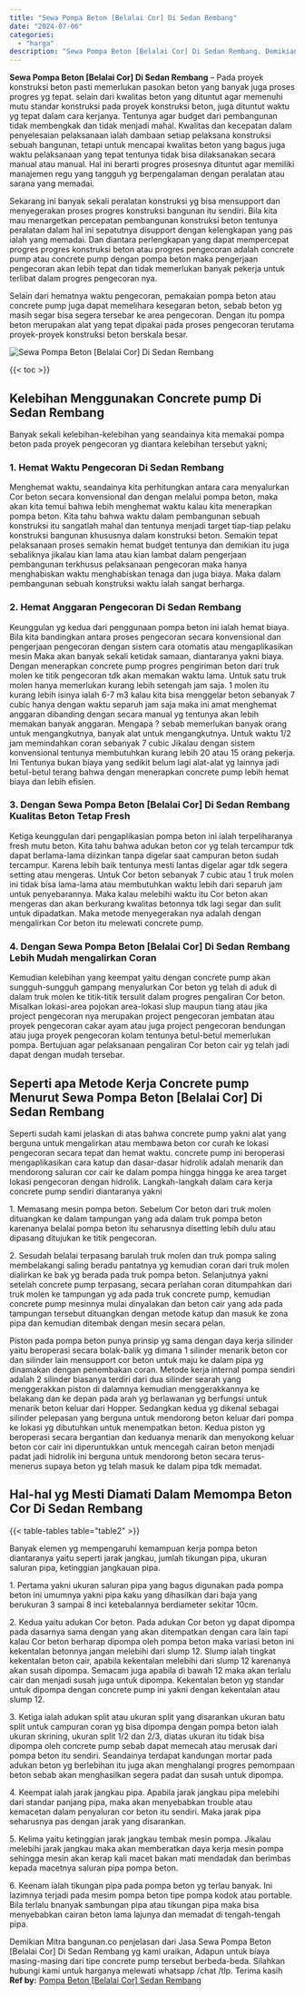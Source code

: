 ```yaml
---
title: "Sewa Pompa Beton [Belalai Cor] Di Sedan Rembang"
date: "2024-07-06"
categories: 
  - "harga"
description: "Sewa Pompa Beton [Belalai Cor] Di Sedan Rembang. Demikian Mitra bangunan.co penjelasan dari Jasa Sewa Pompa Beton [Belalai Cor] Di Sedan Rembang yg kami ur..."
---
```


**Sewa Pompa Beton \[Belalai Cor\] Di Sedan Rembang** – Pada proyek konstruksi beton pasti memerlukan pasokan beton yang banyak juga proses progres yg tepat. selain dari kwalitas beton yang dituntut agar memenuhi mutu standar konstruksi pada proyek konstruksi beton, juga dituntut waktu yg tepat dalam cara kerjanya. Tentunya agar budget dari pembangunan tidak membengkak dan tidak menjadi mahal. Kwalitas dan kecepatan dalam penyelesaian pelaksanaan ialah dambaan setiap pelaksana konstruksi sebuah bangunan, tetapi untuk mencapai kwalitas beton yang bagus juga waktu pelaksanaan yang tepat tentunya tidak bisa dilaksanakan secara manual atau manual. Hal ini berarti progres prosesnya dituntut agar memiliki manajemen regu yang tangguh yg berpengalaman dengan peralatan atau sarana yang memadai.

Sekarang ini banyak sekali peralatan konstruksi yg bisa mensupport dan menyegerakan proses progres konstruksi bangunan itu sendiri. Bila kita mau menargetkan percepatan pembangunan konstruksi beton tentunya peralatan dalam hal ini sepatutnya disupport dengan kelengkapan yang pas ialah yang memadai. Dan diantara perlengkapan yang dapat mempercepat progres progres konstruksi beton atau progres pengecoran adalah concrete pump atau concrete pump dengan pompa beton maka pengerjaan pengecoran akan lebih tepat dan tidak memerlukan banyak pekerja untuk terlibat dalam progres pengecoran nya.

Selain dari hematnya waktu pengecoran, pemakaian pompa beton atau concrete pump juga dapat memelihara kesegaran beton, sebab beton yg masih segar bisa segera tersebar ke area pengecoran. Dengan itu pompa beton merupakan alat yang tepat dipakai pada proses pengecoran terutama proyek-proyek konstruksi beton berskala besar.

![Sewa Pompa Beton [Belalai Cor] Di Sedan Rembang](/images/sewa-concrete-pump-37.png)

{{< toc >}}

## Kelebihan Menggunakan Concrete pump Di Sedan Rembang

Banyak sekali kelebihan-kelebihan yang seandainya kita memakai pompa beton pada proyek pengecoran yg diantara kelebihan tersebut yakni;

### 1\. Hemat Waktu Pengecoran Di Sedan Rembang

Menghemat waktu, seandainya kita perhitungkan antara cara menyalurkan Cor beton secara konvensional dan dengan melalui pompa beton, maka akan kita temui bahwa lebih menghemat waktu kalau kita menerapkan pompa beton. Kita tahu bahwa waktu dalam pembangunan sebuah konstruksi itu sangatlah mahal dan tentunya menjadi target tiap-tiap pelaku konstruksi bangunan khususnya dalam konstruksi beton. Semakin tepat pelaksanaan proses semakin hemat budget tentunya dan demikian itu juga sebaliknya jikalau kian lama atau kian lambat dalam pengerjaan pembangunan terkhusus pelaksanaan pengecoran maka hanya menghabiskan waktu menghabiskan tenaga dan juga biaya. Maka dalam pembangunan sebuah konstruksi waktu ialah sangat berharga.

### 2\. Hemat Anggaran Pengecoran Di Sedan Rembang

Keunggulan yg kedua dari penggunaan pompa beton ini ialah hemat biaya. Bila kita bandingkan antara proses pengecoran secara konvensional dan pengerjaan pengecoran dengan sistem cara otomatis atau mengaplikasikan mesin Maka akan banyak sekali ketidak samaan, diantaranya yakni biaya. Dengan menerapkan concrete pump progres pengiriman beton dari truk molen ke titik pengecoran tdk akan memakan waktu lama. Untuk satu truk molen hanya memerlukan kurang lebih setengah jam saja. 1 molen itu kurang lebih isinya ialah 6-7 m3 kalau kita bisa menggelar beton sebanyak 7 cubic hanya dengan waktu separuh jam saja maka ini amat menghemat anggaran dibanding dengan secara manual yg tentunya akan lebih memakan banyak anggaran. Mengapa ? sebab memerlukan banyak orang untuk mengangkutnya, banyak alat untuk mengangkutnya. Untuk waktu 1/2 jam memindahkan coran sebanyak 7 cubic Jikalau dengan sistem konvensional tentunya membutuhkan kurang lebih 20 atau 15 orang pekerja. Ini Tentunya bukan biaya yang sedikit belum lagi alat-alat yg lainnya jadi betul-betul terang bahwa dengan menerapkan concrete pump lebih hemat biaya dan lebih efisien.

### 3\. Dengan Sewa Pompa Beton \[Belalai Cor\] Di Sedan Rembang Kualitas Beton Tetap Fresh

Ketiga keunggulan dari pengaplikasian pompa beton ini ialah terpeliharanya fresh mutu beton. Kita tahu bahwa adukan beton cor yg telah tercampur tdk dapat berlama-lama diizinkan tanpa digelar saat campuran beton sudah tercampur. Karena lebih baik tentunya mesti lantas digelar agar tdk segera setting atau mengeras. Untuk Cor beton sebanyak 7 cubic atau 1 truk molen ini tidak bisa lama-lama atau membutuhkan waktu lebih dari separuh jam untuk penyebarannya. Maka kalau melebihi waktu itu Cor beton akan mengeras dan akan berkurang kwalitas betonnya tdk lagi segar dan sulit untuk dipadatkan. Maka metode menyegerakan nya adalah dengan mengalirkan Cor beton itu melewati concrete pump.

### 4\. Dengan Sewa Pompa Beton \[Belalai Cor\] Di Sedan Rembang Lebih Mudah mengalirkan Coran

Kemudian kelebihan yang keempat yaitu dengan concrete pump akan sungguh-sungguh gampang menyalurkan Cor beton yg telah di aduk di dalam truk molen ke titik-titik tersulit dalam progres pengaliran Cor beton. Misalkan lokasi-area pojokan area-lokasi slup maupun tiang atau jika project pengecoran nya merupakan project pengecoran jembatan atau proyek pengecoran cakar ayam atau juga project pengecoran bendungan atau juga proyek pengecoran kolam tentunya betul-betul memerlukan pompa. Bertujuan agar pelaksanaan pengaliran Cor beton cair yg telah jadi dapat dengan mudah tersebar.

## Seperti apa Metode Kerja Concrete pump Menurut Sewa Pompa Beton \[Belalai Cor\] Di Sedan Rembang

Seperti sudah kami jelaskan di atas bahwa concrete pump yakni alat yang berguna untuk mengalirkan atau membawa beton cor curah ke lokasi pengecoran secara tepat dan hemat waktu. concrete pump ini beroperasi mengaplikasikan cara katup dan dasar-dasar hidrolik adalah menarik dan mendorong saluran cor cair ke dalam pompa hingga hingga ke area target lokasi pengecoran dengan hidrolik. Langkah-langkah dalam cara kerja concrete pump sendiri diantaranya yakni

1\. Memasang mesin pompa beton. Sebelum Cor beton dari truk molen dituangkan ke dalam tampungan yang ada dalam truk pompa beton karenanya belalai pompa beton itu seharusnya disetting lebih dulu atau dipasang ditujukan ke titik pengecoran.

2\. Sesudah belalai terpasang barulah truk molen dan truk pompa saling membelakangi saling beradu pantatnya yg kemudian coran dari truk molen dialirkan ke bak yg berada pada truk pompa beton. Selanjutnya yakni setelah concrete pump terpasang, secara perlahan coran ditumpahkan dari truk molen ke tampungan yg ada pada truk concrete pump, kemudian concrete pump mesinnya mulai dinyalakan dan beton cair yang ada pada tampungan tersebut dituangkan dengan metode katup dan masuk ke zona pipa dan kemudian ditembak dengan mesin secara pelan.

Piston pada pompa beton punya prinsip yg sama dengan daya kerja silinder yaitu beroperasi secara bolak-balik yg dimana 1 silinder menarik beton cor dan silinder lain mensupport cor beton untuk maju ke dalam pipa yg dinamakan dengan penembakan coran. Metode kerja internal pompa sendiri adalah 2 silinder biasanya terdiri dari dua silinder searah yang menggerakkan piston di dalamnya kemudian menggerakkannya ke belakang dan ke depan pada arah yg berlawanan yg berfungsi untuk menarik beton keluar dari Hopper. Sedangkan kedua yg dikenal sebagai silinder pelepasan yang berguna untuk mendorong beton keluar dari pompa ke lokasi yg dibutuhkan untuk menempatkan beton. Kedua piston yg beroperasi secara bergantian dan keduanya menarik dan menyokong keluar beton cor cair ini diperuntukkan untuk mencegah cairan beton menjadi padat jadi hidrolik ini berguna untuk mendorong beton secara terus-menerus supaya beton yg telah masuk ke dalam pipa tdk memadat.

## Hal-hal yg Mesti Diamati Dalam Memompa Beton Cor Di Sedan Rembang

{{< table-tables table="table2" >}}

Banyak elemen yg mempengaruhi kemampuan kerja pompa beton diantaranya yaitu seperti jarak jangkau, jumlah tikungan pipa, ukuran saluran pipa, ketinggian jangkauan pipa.

1\. Pertama yakni ukuran saluran pipa yang bagus digunakan pada pompa beton ini umumnya yakni pipa kaku yang dihasilkan dari baja yang berukuran 3 sampai 8 inci ketebalannya berdiameter sekitar 10cm.

2\. Kedua yaitu adukan Cor beton. Pada adukan Cor beton yg dapat dipompa pada dasarnya sama dengan yang akan ditempatkan dengan cara lain tapi kalau Cor beton berharap dipompa oleh pompa beton maka variasi beton ini kekentalan betonnya jangan melebihi dari slump 12. Slump ialah tingkat kekentalan beton cair, apabila kekentalan melebihi dari slump 12 karenanya akan susah dipompa. Semacam juga apabila di bawah 12 maka akan terlalu cair dan menjadi susah juga untuk dipompa. Kekentalan beton yg standar untuk dipompa dengan concrete pump ini yakni dengan kekentalan atau slump 12.

3\. Ketiga ialah adukan split atau ukuran split yang disarankan ukuran batu split untuk campuran coran yg bisa dipompa dengan pompa beton ialah ukuran skrining, ukuran split 1/2 dan 2/3, diatas ukuran itu tidak bisa dipompa oleh concrete pump sebab dapat memecah atau merusak dari pompa beton itu sendiri. Seandainya terdapat kandungan mortar pada adukan beton yg berlebihan itu juga akan menghalangi progres pemompaan beton sebab akan menghasilkan segera padat dan susah untuk dipompa.

4\. Keempat ialah jarak jangkau pipa. Apabila jarak jangkau pipa melebihi dari standar panjang pipa, maka akan menyebabkan trouble atau kemacetan dalam penyaluran cor beton itu sendiri. Maka jarak pipa seharusnya pas dengan jarak yang disarankan.

5\. Kelima yaitu ketinggian jarak jangkau tembak mesin pompa. Jikalau melebihi jarak jangkau maka akan memberatkan daya kerja mesin pompa sehingga mesin akan kerap kali macet bakan mati mendadak dan berimbas kepada macetnya saluran pipa pompa beton.

6\. Keenam ialah tikungan pipa pada pompa beton yg terlau banyak. Ini lazimnya terjadi pada mesim pompa beton tipe pompa kodok atau portable. Bila terlalu bnanyak sambungan pipa atau tikungan pipa maka bisa menyebabkan cairan beton lama lajunya dan memadat di tengah-tengah pipa.

Demikian Mitra bangunan.co penjelasan dari Jasa Sewa Pompa Beton \[Belalai Cor\] Di Sedan Rembang yg kami uraikan, Adapun untuk biaya masing-masing dari tipe concrete pump tersebut berbeda-beda. Silahkan hubungi kami untuk harganya melewati whatsapp /chat /tlp. Terima kasih
**Ref by:** [Pompa Beton [Belalai Cor] Sedan Rembang](https://id.wikipedia.org/wiki/Pompa)
